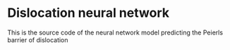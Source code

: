 # Dislocation neural network

This is the source code of the neural network model predicting the Peierls barrier of dislocation 

